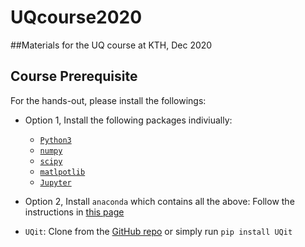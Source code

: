 # UQcourse2020
##Materials for the UQ course at KTH, Dec 2020

## Course Prerequisite
For the hands-out, please install the followings:

* Option 1, Install the following packages indiviually:
  - [`Python3`](https://www.python.org/downloads/)   
  - [`numpy`](https://numpy.org/install/)
  - [`scipy`](https://www.scipy.org/install.html)
  - [`matlpotlib`](https://matplotlib.org/3.1.0/users/installing.html)
  - [`Jupyter`](https://jupyter.org/install)

* Option 2, Install `anaconda` which contains all the above: 
  Follow the instructions in [this page](https://docs.anaconda.com/anaconda/install/#)

* `UQit`: Clone from the [GitHub repo](https://github.com/KTH-Nek5000/UQit) or simply run `pip install UQit`
